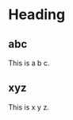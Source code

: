 Heading
=======
<!-- toc -->
[](#abc)
[](#xyz)
<!-- tocstop -->

## abc
This is a b c.

## xyz
This is x y z.
